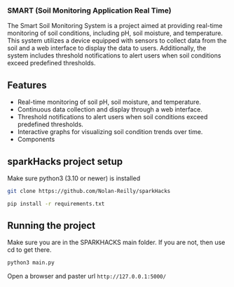 ### SMART (Soil Monitoring Application Real Time)
The Smart Soil Monitoring System is a project aimed at providing real-time monitoring of soil conditions, including pH, soil moisture, and temperature. This system utilizes a device equipped with sensors to collect data from the soil and a web interface to display the data to users. Additionally, the system includes threshold notifications to alert users when soil conditions exceed predefined thresholds.

## Features
- Real-time monitoring of soil pH, soil moisture, and temperature.
- Continuous data collection and display through a web interface.
- Threshold notifications to alert users when soil conditions exceed predefined thresholds.
- Interactive graphs for visualizing soil condition trends over time.
- Components

## sparkHacks project setup
Make sure python3 (3.10 or newer) is installed

``` bash
git clone https://github.com/Nolan-Reilly/sparkHacks
```

``` bash
pip install -r requirements.txt
```

## Running the project
Make sure you are in the SPARKHACKS main folder.
If you are not, then use cd to get there.

``` bash
python3 main.py
```

Open a browser and paster url `http://127.0.0.1:5000/`
